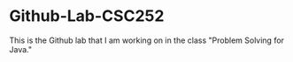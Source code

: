 # Github-Lab-CSC252
This is the Github lab that I am working on in the class "Problem Solving for Java." 
